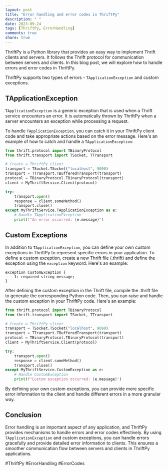 ```yaml
---
layout: post
title: "Error handling and error codes in ThriftPy"
description: " "
date: 2023-09-24
tags: [ThriftPy, ErrorHandling]
comments: true
share: true
---
```


ThriftPy is a Python library that provides an easy way to implement Thrift clients and servers. It follows the Thrift protocol for communication between servers and clients. In this blog post, we will explore how to handle errors and error codes in ThriftPy. 

ThriftPy supports two types of errors - `TApplicationException` and custom exceptions. 

## TApplicationException

`TApplicationException` is a generic exception that is used when a Thrift service encounters an error. It is automatically thrown by ThriftPy when a server encounters an exception while processing a request. 

To handle `TApplicationException`, you can catch it in your ThriftPy client code and take appropriate actions based on the error message. Here's an example of how to catch and handle a `TApplicationException`:

```python
from thrift.protocol import TBinaryProtocol
from thrift.transport import TSocket, TTransport

# Create a ThriftPy client
transport = TSocket.TSocket("localhost", 9090)
transport = TTransport.TBufferedTransport(transport)
protocol = TBinaryProtocol.TBinaryProtocol(transport)
client = MyThriftService.Client(protocol)

try:
    transport.open()
    response = client.someMethod()
    transport.close()
except MyThriftService.TApplicationException as e:
    # Handle TApplicationException
    print(f"An error occurred: {e.message}")
```

## Custom Exceptions

In addition to `TApplicationException`, you can define your own custom exceptions in ThriftPy to represent specific errors in your application. To define a custom exception, create a new Thrift file (.thrift) and define the exception using the `exception` keyword. Here's an example:

```thrift
exception CustomException {
    1: required string message;
}
```

After defining the custom exception in the Thrift file, compile the .thrift file to generate the corresponding Python code. Then, you can raise and handle the custom exception in your ThriftPy code. Here's an example:

```python
from thrift.protocol import TBinaryProtocol
from thrift.transport import TSocket, TTransport

# Create a ThriftPy client
transport = TSocket.TSocket("localhost", 9090)
transport = TTransport.TBufferedTransport(transport)
protocol = TBinaryProtocol.TBinaryProtocol(transport)
client = MyThriftService.Client(protocol)

try:
    transport.open()
    response = client.someMethod()
    transport.close()
except MyThriftService.CustomException as e:
    # Handle CustomException
    print(f"Custom exception occurred: {e.message}")
```

By defining your own custom exceptions, you can provide more specific error information to the client and handle different errors in a more granular way.

## Conclusion

Error handling is an important aspect of any application, and ThriftPy provides mechanisms to handle errors and error codes effectively. By using `TApplicationException` and custom exceptions, you can handle errors gracefully and provide detailed error information to clients. This ensures a smoother communication flow between servers and clients in ThriftPy applications.

#ThriftPy #ErrorHandling #ErrorCodes